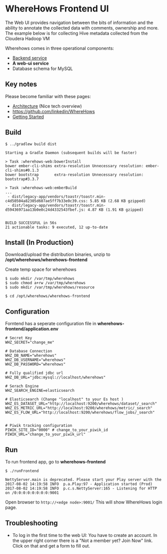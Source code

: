 # WhereHows Frontend UI 
The Web UI provides navigation between the bits of information and the ability to annotate the collected data with comments, ownership and more. The example below is for collecting Hive metadata collected from the Cloudera Hadoop VM

Wherehows comes in three operational components:
- [Backend service](../wherehows-backend/README.md)
- **A web-ui service**
- Database schema for MySQL

## Key notes
Please become familiar with these pages:
- [Architecture](../wherehows-docs/architecture.md) (Nice tech overview)
- https://github.com/linkedin/WhereHows
- [Getting Started](../wherehows-docs/getting-started.md)


## Build
```
$ ../gradlew build dist  
  
Starting a Gradle Daemon (subsequent builds will be faster)

> Task :wherehows-web:bowerInstall
bower ember-cli-shims extra-resolution Unnecessary resolution: ember-cli-shims#0.1.3
bower bootstrap       extra-resolution Unnecessary resolution: bootstrap#3.3.7

> Task :wherehows-web:emberBuild
...
 - dist/legacy-app/vendors/toastr/toastr.min-c4d50504a82305d607ae5ff7b33e0c39.css: 5.85 KB (2.68 KB gzipped)
 - dist/legacy-app/vendors/toastr/toastr.min-d59436971aa13b0e0c24d4332543fbef.js: 4.87 KB (1.91 KB gzipped)


BUILD SUCCESSFUL in 56s
21 actionable tasks: 9 executed, 12 up-to-date
```

## Install (In Production)
Download/upload the distribution binaries, unzip to
**/opt/wherehows/wherehows-frontend**


Create temp space for wherehows
```
$ sudo mkdir /var/tmp/wherehows
$ sudo chmod a+rw /var/tmp/wherehows
$ sudo mkdir /var/tmp/wherehows/resource
```

```
$ cd /opt/wherehows/wherehows-frontend
```

## Configuration
Forntend has a seperate configuration file in **wherehows-frontend/application.env**
```
# Secret Key
WHZ_SECRET="change_me"
  
# Database Connection
WHZ_DB_NAME="wherehows"
WHZ_DB_USERNAME="wherehows"
WHZ_DB_PASSWORD="wherehows"
  
# Fully qualified jdbc url
WHZ_DB_URL="jdbc:mysql://localhost/wherehows"
  
# Serach Engine
WHZ_SEARCH_ENGINE=elasticsearch
  
# Elasticsearch (Change "localhost" to your Es host )
WHZ_ES_DATASET_URL="http://localhost:9200/wherehows/dataset/_search"
WHZ_ES_METRIC_URL="http://localhost:9200/wherehows/metric/_search"
WHZ_ES_FLOW_URL="http://localhost:9200/wherehows/flow_jobs/_search"


# Piwik tracking configuration
PIWIK_SITE_ID="0000" # change_to_your_piwik_id
PIWIK_URL="change_to_your_piwik_url"

```


## Run
To run frontend app, go to **wherehows-frontend**
```
$ ./runFrontend
   
NettyServer.main is deprecated. Please start your Play server with the
2017-08-02 14:19:58 INFO  p.a.Play:97 - Application started (Prod)
2017-08-02 14:19:58 INFO  p.c.s.NettyServer:165 - Listening for HTTP on /0:0:0:0:0:0:0:0:9001

```

Open browser to ```http://<edge node>:9001/```
This will show WhereHows login page. 

## Troubleshooting
- To log in the first time to the web UI:
   You have to create an account. In the upper right corner there is a "Not a member yet? Join Now" link. Click on that and get a form to fill out.
 
